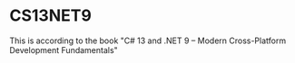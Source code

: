 # CS13NET9

This is according to the book "C# 13 and .NET 9 – Modern Cross-Platform Development Fundamentals"

